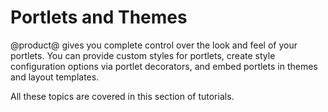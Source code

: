 # Portlets and Themes [](id=portlets-and-themes-intro)

@product@ gives you complete control over the look and feel of your portlets. 
You can provide custom styles for portlets, create style configuration options 
via portlet decorators, and embed portlets in themes and layout templates.

All these topics are covered in this section of tutorials.